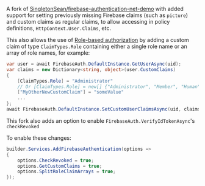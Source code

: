 A fork of [SingletonSean/firebase-authentication-net-demo](https://github.com/SingletonSean/firebase-authentication-net-demo) with added support for setting previously missing Firebase claims (such as `picture`) and custom claims as regular claims, to allow accessing in policy definitions, `HttpContext.User.Claims`, etc.

This also allows the use of [Role-based authorization](https://learn.microsoft.com/en-us/aspnet/core/security/authorization/roles?view=aspnetcore-8.0) by adding a custom claim of type `ClaimTypes.Role` containing either a single role name or an array of role names, for example:

```csharp
var user = await FirebaseAuth.DefaultInstance.GetUserAsync(uid);
var claims = new Dictionary<string, object>(user.CustomClaims)
{
    [ClaimTypes.Role] = "Administrator"
    // Or [ClaimTypes.Role] = new[] {"Administrator", "Member", "Human" ...}
    ["MyOtherNewCustomClaim"] = "someValue"
    ...
};
await FirebaseAuth.DefaultInstance.SetCustomUserClaimsAsync(uid, claims);
```

This fork also adds an option to enable `FirebaseAuth.VerifyIdTokenAsync`'s `checkRevoked`

To enable these changes:
```csharp
builder.Services.AddFirebaseAuthentication(options => 
{
    options.CheckRevoked = true;
    options.GetCustomClaims = true;
    options.SplitRoleClaimArrays = true;
});
```